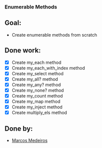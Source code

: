 ### Enumerable Methods

## Goal: 

- Create enumerable methods from scratch

## Done work:

- [x] Create my_each method
- [x] Create my_each_with_index method
- [x] Create my_select method
- [x] Create my_all? method
- [x] Create my_any? method
- [x] Create my_none? method
- [x] Create my_count method
- [x] Create my_map  method
- [x] Create my_inject method
- [x] Create multiply_els method

## Done by:

- [Marcos Medeiros](https://www.linkedin.com/in/marcos-medeiros-6a079a18a/)